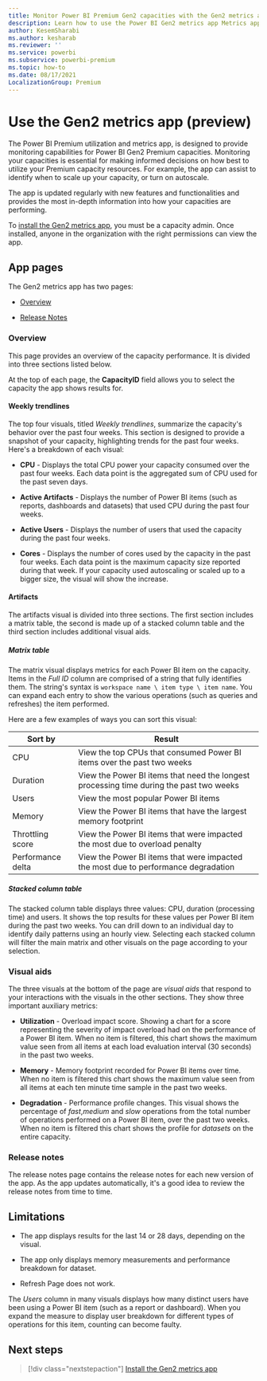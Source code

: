 ```yaml
---
title: Monitor Power BI Premium Gen2 capacities with the Gen2 metrics app.
description: Learn how to use the Power BI Gen2 metrics app Metrics app, which enables you to monitor Power BI Premium Gen2 capacities.
author: KesemSharabi
ms.author: kesharab
ms.reviewer: ''
ms.service: powerbi
ms.subservice: powerbi-premium
ms.topic: how-to
ms.date: 08/17/2021
LocalizationGroup: Premium 
---
```


# Use the Gen2 metrics app (preview)

The Power BI Premium utilization and metrics app, is designed to provide monitoring capabilities for Power BI Gen2 Premium capacities. Monitoring your capacities is essential for making informed decisions on how best to utilize your Premium capacity resources. For example, the app can assist to identify when to scale up your capacity, or turn on autoscale.

The app is updated regularly with new features and functionalities and provides the most in-depth information into how your capacities are performing.

To [install the Gen2 metrics app](service-admin-premium-install-gen2-app.md), you must be a capacity admin. Once installed, anyone in the organization with the right permissions can view the app.

## App pages

The Gen2 metrics app has two pages:

* [Overview](#overview)

* [Release Notes](#release-notes)

### Overview

This page provides an overview of the capacity performance. It is divided into three sections listed below.

At the top of each page, the **CapacityID** field allows you to select the capacity the app shows results for.

#### Weekly trendlines

The top four visuals, titled *Weekly trendlines*, summarize the capacity's behavior over the past four weeks. This section is designed to provide a snapshot of your capacity, highlighting trends for the past four weeks. Here's a breakdown of each visual:

* **CPU** - Displays the total CPU power your capacity consumed over the past four weeks. Each data point is the aggregated sum of CPU used for the past seven days.

* **Active Artifacts** - Displays the number of Power BI items (such as reports, dashboards and datasets) that used CPU during the past four weeks.

* **Active Users** - Displays the number of users that used the capacity during the past four weeks.

* **Cores** - Displays the number of cores used by the capacity in the past four weeks. Each data point is the maximum capacity size reported during that week. If your capacity used autoscaling or scaled up to a bigger size, the visual will show the increase.

#### Artifacts

The artifacts visual is divided into three sections. The first section includes a matrix table, the second is made up of a stacked column table and the third section includes additional visual aids.

##### Matrix table

The matrix visual displays metrics for each Power BI item on the capacity. Items in the *Full ID* column are comprised of a string that fully identifies them. The string's syntax is `workspace name \ item type \ item name`. You can expand each entry to show the various operations (such as queries and refreshes) the item performed.

Here are a few examples of ways you can sort this visual:

|Sort by          |Result   |
|-----------------|---------|
|CPU              |View the top CPUs that consumed Power BI items over the past two weeks |
|Duration         |View the Power BI items that need the longest processing time during the past two weeks |
|Users            |View the most popular Power BI items |
|Memory           |View the Power BI items that have the largest memory footprint |
|Throttling score |View the Power BI items that were impacted the most due to overload penalty |
|Performance delta|View the Power BI items that were impacted the most due to performance degradation |

##### Stacked column table

The stacked column table displays three values: CPU, duration (processing time) and users. It shows the top results for these values per Power BI item during the past two weeks. You can drill down to an individual day to identify daily patterns using an hourly view. Selecting each stacked column will filter the main matrix and other visuals on the page according to your selection.  

### Visual aids

The three visuals at the bottom of the page are *visual aids* that respond to your interactions with the visuals in the other sections. They show three important auxiliary metrics:

* **Utilization** - Overload impact score. Showing a chart for a score representing the severity of impact overload had on the performance of a Power BI item. When no item is filtered, this chart shows the maximum value seen from all items at each load evaluation interval (30 seconds) in the past two weeks.

* **Memory** - Memory footprint recorded for Power BI items over time. When no item is filtered this chart shows the maximum value seen from all items at each ten minute time sample in the past two weeks.

* **Degradation** - Performance profile changes. This visual shows the percentage of *fast*,*medium* and *slow* operations from the total number of operations performed on a Power BI item, over the past two weeks. When no item is filtered this chart shows the profile for *datasets* on the entire capacity.

### Release notes

The release notes page contains the release notes for each new version of the app. As the app updates automatically, it's a good idea to review the release notes from time to time.

## Limitations

* The app displays results for the last 14 or 28 days, depending on the visual.

* The app only displays memory measurements and performance breakdown for dataset.

* Refresh Page does not work.

The *Users* column in many visuals displays how many distinct users have been using a Power BI item (such as a report or dashboard). When you expand the measure to display user breakdown for different types of operations for this item, counting can become faulty.

## Next steps

> [!div class="nextstepaction"]
> [Install the Gen2 metrics app](service-admin-premium-install-gen2-app.md)
